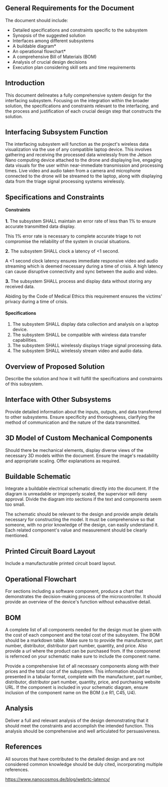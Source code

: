 ## General Requirements for the Document

The document should include:

- Detailed specifications and constraints specific to the subsystem
- Synopsis of the suggested solution
- Interfaces among different subsystems
- A buildable diagram*
- An operational flowchart*
- A comprehensive Bill of Materials (BOM)
- Analysis of crucial design decisions
- Execution plan considering skill sets and time requirements


## Introduction
This document delineates a fully comprehensive system design for the interfacing subsystem. Focusing on the integration within the broader solution, the specifications and constraints relevant to the interfacing, and the process and justification of each crucial design step that constructs the solution. 


## Interfacing Subsystem Function

The interfacing subsystem will function as the project's wireless data visualization via the use of any compatible laptop device. This involves gathering and receiving the processed data wirelessly from the Jetson Nano computing device attached to the drone and displaying live, engaging data visuals for the user within near-immediate transmission and processing times. Live video and audio taken from a camera and microphone connected to the drone will be streamed to the laptop, along with displaying data from the triage signal processing systems wirelessly. 

## Specifications and Constraints

#### Constraints

**1.** The subsystem SHALL maintain an error rate of less than 1% to ensure accurate transmitted data display.  
  
This 1% error rate is necessary to complete accurate triage to not compromise the reliability of the system in crucial situations. 

**2.** The subsystem SHALL clock a latency of <1 second.  
  
A <1 second clock latency ensures immediate responsive video and audio streaming which is deemed necessary during a time of crisis. A high latency can cause disruptive connectivity and sync between the audio and video. 

**3.** The subsystem SHALL process and display data without storing any received data.  

Abiding by the Code of Medical Ethics this requirement ensures the victims' privacy during a time of crisis.

#### Specifications

1. The subsystem SHALL display data collection and analysis on a laptop device. 
2. The subsystem SHALL be compatible with wireless data transfer capabilities.
3. The subsystem SHALL wirelessly displays triage signal processing data.
4. The subsystem SHALL wirelessly stream video and audio data.


## Overview of Proposed Solution

Describe the solution and how it will fulfill the specifications and constraints of this subsystem.


## Interface with Other Subsystems

Provide detailed information about the inputs, outputs, and data transferred to other subsystems. Ensure specificity and thoroughness, clarifying the method of communication and the nature of the data transmitted.


## 3D Model of Custom Mechanical Components

Should there be mechanical elements, display diverse views of the necessary 3D models within the document. Ensure the image's readability and appropriate scaling. Offer explanations as required.


## Buildable Schematic 

Integrate a buildable electrical schematic directly into the document. If the diagram is unreadable or improperly scaled, the supervisor will deny approval. Divide the diagram into sections if the text and components seem too small.

The schematic should be relevant to the design and provide ample details necessary for constructing the model. It must be comprehensive so that someone, with no prior knowledge of the design, can easily understand it. Each related component's value and measurement should be clearly mentioned.


## Printed Circuit Board Layout

Include a manufacturable printed circuit board layout.


## Operational Flowchart

For sections including a software component, produce a chart that demonstrates the decision-making process of the microcontroller. It should provide an overview of the device's function without exhaustive detail.


## BOM

A complete list of all components needed for the design must be given with the cost of each component and the total cost of the subsystem. The BOM should be a markdown table. Make sure to to provide the manufacteror, part number, distributor, distributor part number, quantity, and price. Also provide a url where the product can be purchased from. If the componenet is refernced on your schematic make sure to include the component name.

Provide a comprehensive list of all necessary components along with their prices and the total cost of the subsystem. This information should be presented in a tabular format, complete with the manufacturer, part number, distributor, distributor part number, quantity, price, and purchasing website URL. If the component is included in your schematic diagram, ensure inclusion of the component name on the BOM (i.e R1, C45, U4).

## Analysis

Deliver a full and relevant analysis of the design demonstrating that it should meet the constraints and accomplish the intended function. This analysis should be comprehensive and well articulated for persuasiveness.

## References

All sources that have contributed to the detailed design and are not considered common knowledge should be duly cited, incorporating multiple references.

https://www.nanocosmos.de/blog/webrtc-latency/
